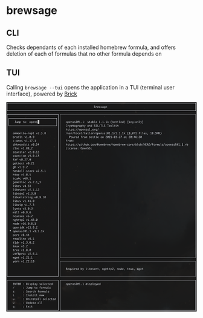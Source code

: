 # brewsage

## CLI

Checks dependants of each installed homebrew formula, and offers deletion of each of formulas that no other formula depends on

## TUI

Calling ```brewsage --tui``` opens the application in a TUI (terminal user interface), powered by [Brick](https://github.com/jtdaugherty/brick)

![Brewsage TUI](doc/brewsage-tui.png)
